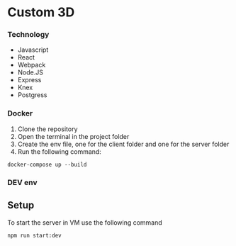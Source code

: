 # Custom 3D

### Technology
- Javascript
- React
- Webpack
- Node.JS
- Express
- Knex
- Postgress

### Docker

1. Clone the repository 
2. Open the terminal in the project folder
3. Create the env file, one for the client folder and one for the server folder
4. Run the following command:

`docker-compose up --build`

### DEV env

## Setup

To start the server in VM use the following command

```
npm run start:dev
```
